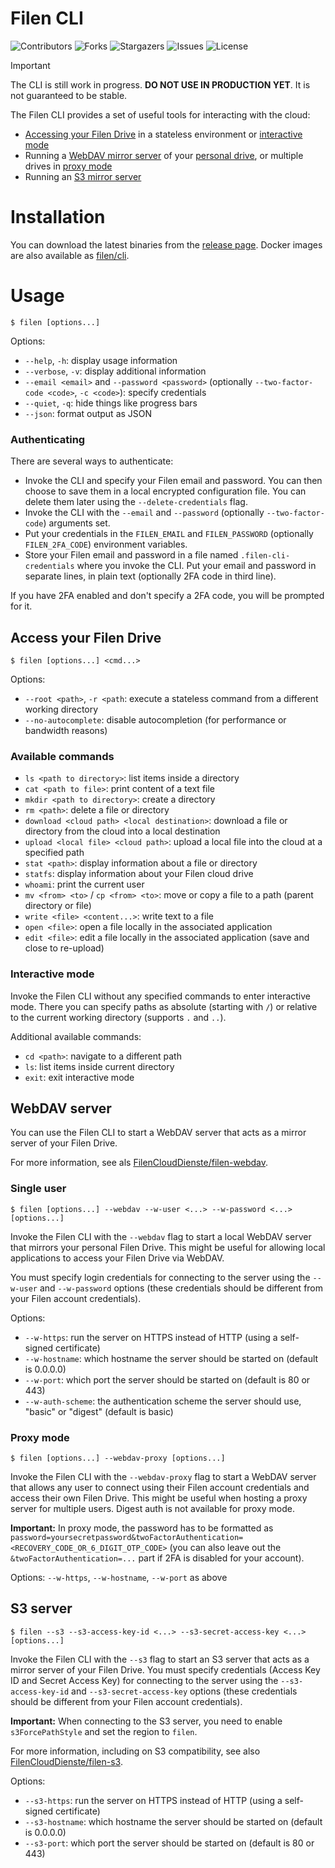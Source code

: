 # Filen CLI

![Contributors](https://img.shields.io/github/contributors/FilenCloudDienste/filen-cli?color=dark-green) ![Forks](https://img.shields.io/github/forks/FilenCloudDienste/filen-cli?style=social) ![Stargazers](https://img.shields.io/github/stars/FilenCloudDienste/filen-cli?style=social) ![Issues](https://img.shields.io/github/issues/FilenCloudDienste/filen-cli) ![License](https://img.shields.io/github/license/FilenCloudDienste/filen-cli)

> [!IMPORTANT]
> The CLI is still work in progress. **DO NOT USE IN PRODUCTION YET**. It is not guaranteed to be stable.

The Filen CLI provides a set of useful tools for interacting with the cloud:
- [Accessing your Filen Drive](#access-your-filen-drive) in a stateless environment or [interactive mode](#interactive-mode)
- Running a [WebDAV mirror server](#webdav-server) of your [personal drive](#single-user), or multiple drives in [proxy mode](#proxy-mode)
- Running an [S3 mirror server](#s3-server)


# Installation

You can download the latest binaries from the [release page](https://github.com/FilenCloudDienste/filen-cli/releases/latest).
Docker images are also available as [filen/cli](https://hub.docker.com/repository/docker/filen/cli).


# Usage

```
$ filen [options...]
```

Options:
- `--help`, `-h`: display usage information
- `--verbose`, `-v`: display additional information
- `--email <email>` and `--password <password>` (optionally `--two-factor-code <code>`, `-c <code>`): specify credentials
- `--quiet`, `-q`: hide things like progress bars
- `--json`: format output as JSON

### Authenticating

There are several ways to authenticate:

- Invoke the CLI and specify your Filen email and password. You can then choose to save them in a local encrypted configuration file. You can delete them later using the `--delete-credentials` flag.
- Invoke the CLI with the `--email` and `--password` (optionally `--two-factor-code`) arguments set.
- Put your credentials in the `FILEN_EMAIL` and `FILEN_PASSWORD` (optionally `FILEN_2FA_CODE`) environment variables.
- Store your Filen email and password in a file named `.filen-cli-credentials` where you invoke the CLI. Put your email and password in separate lines, in plain text (optionally 2FA code in third line).

If you have 2FA enabled and don't specify a 2FA code, you will be prompted for it.


## Access your Filen Drive

```
$ filen [options...] <cmd...>
```

Options:
- `--root <path>`, `-r <path`: execute a stateless command from a different working directory
- `--no-autocomplete`: disable autocompletion (for performance or bandwidth reasons)

### Available commands

- `ls <path to directory>`: list items inside a directory
- `cat <path to file>`: print content of a text file
- `mkdir <path to directory>`: create a directory
- `rm <path>`: delete a file or directory
- `download <cloud path> <local destination>`: download a file or directory from the cloud into a local destination
- `upload <local file> <cloud path>`: upload a local file into the cloud at a specified path
- `stat <path>`: display information about a file or directory
- `statfs`: display information about your Filen cloud drive
- `whoami`: print the current user
- `mv <from> <to>` / `cp <from> <to>`: move or copy a file to a path (parent directory or file)
- `write <file> <content...>`: write text to a file
- `open <file>`: open a file locally in the associated application
- `edit <file>`: edit a file locally in the associated application (save and close to re-upload)

### Interactive mode

Invoke the Filen CLI without any specified commands to enter interactive mode. 
There you can specify paths as absolute (starting with `/`) or relative to the current working directory (supports `.` and `..`).

Additional available commands:
- `cd <path>`: navigate to a different path
- `ls`: list items inside current directory
- `exit`: exit interactive mode


## WebDAV server

You can use the Filen CLI to start a WebDAV server that acts as a mirror server of your Filen Drive.

For more information, see als [FilenCloudDienste/filen-webdav](https://github.com/FilenCloudDienste/filen-webdav).

### Single user

```
$ filen [options...] --webdav --w-user <...> --w-password <...> [options...]
```

Invoke the Filen CLI with the `--webdav` flag to start a local WebDAV server that mirrors your personal Filen Drive. 
This might be useful for allowing local applications to access your Filen Drive via WebDAV.

You must specify login credentials for connecting to the server using the `--w-user` and `--w-password` options (these credentials should be different from your Filen account credentials).

Options:

- `--w-https`: run the server on HTTPS instead of HTTP (using a self-signed certificate)
- `--w-hostname`: which hostname the server should be started on (default is 0.0.0.0)
- `--w-port`: which port the server should be started on (default is 80 or 443)
- `--w-auth-scheme`: the authentication scheme the server should use, "basic" or "digest" (default is basic)

### Proxy mode

```
$ filen [options...] --webdav-proxy [options...]
```

Invoke the Filen CLI with the `--webdav-proxy` flag to start a WebDAV server that allows any user to connect using their Filen account credentials and access their own Filen Drive.
This might be useful when hosting a proxy server for multiple users. 
Digest auth is not available for proxy mode.

**Important:** In proxy mode, the password has to be formatted as `password=yoursecretpassword&twoFactorAuthentication=<RECOVERY_CODE_OR_6_DIGIT_OTP_CODE>` (you can also leave out the `&twoFactorAuthentication=...` part if 2FA is disabled for your account).

Options: `--w-https`, `--w-hostname`, `--w-port` as above


## S3 server

```
$ filen --s3 --s3-access-key-id <...> --s3-secret-access-key <...> [options...]
```

Invoke the Filen CLI with the `--s3` flag to start an S3 server that acts as a mirror server of your Filen Drive.
You must specify credentials (Access Key ID and Secret Access Key) for connecting to the server using the `--s3-access-key-id` and `--s3-secret-access-key` options (these credentials should be different from your Filen account credentials).

**Important:** When connecting to the S3 server, you need to enable `s3ForcePathStyle` and set the region to `filen`.

For more information, including on S3 compatibility, see also [FilenCloudDienste/filen-s3](https://github.com/FilenCloudDienste/filen-s3).

Options:

- `--s3-https`: run the server on HTTPS instead of HTTP (using a self-signed certificate)
- `--s3-hostname`: which hostname the server should be started on (default is 0.0.0.0)
- `--s3-port`: which port the server should be started on (default is 80 or 443)
